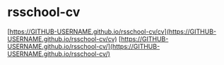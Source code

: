 # rsschool-cv

[https://GITHUB-USERNAME.github.io/rsschool-cv/cv](https://GITHUB-USERNAME.github.io/rsschool-cv/cv)
[https://GITHUB-USERNAME.github.io/rsschool-cv/](https://GITHUB-USERNAME.github.io/rsschool-cv/)
